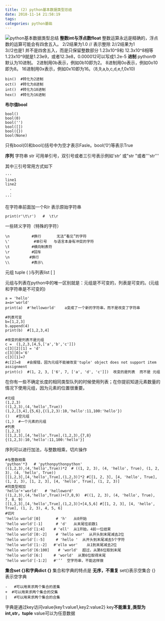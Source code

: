```yaml
---
title: (2) python基本数据类型总结
date: 2018-11-14 21:58:19
tags:
categories: python基础
---
```


![python基本数据类型总结](https://upload-images.jianshu.io/upload_images/14597179-d367ffa3f9bbc505.png?imageMogr2/auto-orient/strip%7CimageView2/2/w/1240)
**整数int与浮点数float**
整数运算永远是精确的，浮点数的运算可能会有四舍五入。
2/2结果为1.0
// 表示整除   2//2结果为1   
3//2也是1  并不是四舍五入，而是只保留整数部分
1.23x10^9和 12.3x10^8相等
1.23x10^9就是1.23e9，或者12.3e8，0.000012可以写成1.2e-5
**进制**
python中默认为10进制。
2进制用0b表示，例如0b10即为2。
8进制用0o表示，例如0o10即为8。
16进制用0x表示，例如0x10即为16。（8,9,a,b,c,d,e,f,0x10)
```
bin()  #转化为2进制
oct()  #转化为8进制
int()  #转化为10进制
hex()  #转化为16进制
```
**布尔值bool**
```
bool()
bool(0)
bool('')
bool([])
bool({})
bool(None)
```
只有bool(0)和bool()括号中为空才表示Fasle。bool(’0‘)等表示True

**序列**
字符串 str  可用单引号，双引号或者三引号表示例如'str' 或"str "或者'''str'''

其中三引号常用方式如下
```
'''
line1
line2
  .
  .
'''
```
在字符串前面加一个R/r 表示原始字符串
```
print(r'\t\r')   #  \t\r
```
一些转义字符（特殊的字符）
```
\n          #换行       无法“看见”的字符
\'           #单引号   与语言本身有冲突的字符
\t          #横向制表符
\r          #回车
\n         #换行
\\          #表示\
```
元组 tuple  ( )与列表list  [ ]

元组与列表在python中的唯一区别就是：元组是不可变的，列表是可变的。(元组和字符串是不可变的)
```
a = 'hello'
a=a+'world'
print(a)  #'helloworld'    a变成了一个新的字符串，而不是改变了字符串

#列表可变
b=[1,2,3]
b.append(4)
print(b)  #[1,2,3,4]

#改变的是列表不是元组
c =  (1,2,3,[4,5,['a','b','c']])
c[3][2][1] = 'd'
c[3][0]='6'
c[3][1]=7
#c[2]=8   #会报错，因为元组不能被改变'tuple' object does not support item assignment
print(c)  #(1, 2, 3, ['6', 7, ['a', 'd', 'c']])  改变的是列表  而不是 元组
 ```
在你有一些不确定长度的相同类型队列的时候使用列表；在你提前知道元素数量的情况下使用元组，因为元素的位置很重要。
```
#元组
(1,2,3) 
((1,2,3),(4,'hello',True))
(1,2,[3,4],{5,6},{(1,2,3):10,'hello':11,100:'hello'})
()   #空元组
(1,)  #一个元素的元组
#列表
[1,2,3]
[[1,2,3],[4,'hello',True],(1,2,3),{7,8}{(1,2,3):10,'hello':11,100:'hello'}]
```


序列可以进行加法，与整数相乘，切片操作
```
#与整数相乘
'python'*3   # 'pythonpythonpython'
((1,2,3),(4,'hello',True))*2  # ((1, 2, 3), (4, 'hello', True), (1, 2, 3), (4, 'hello', True))
[[1,2,3],[4,'hello',True],(1,2,3)]*2 #[[1, 2, 3], [4, 'hello', True], (1, 2, 3), [1, 2, 3], [4, 'hello', True], (1, 2, 3)]
#同类型相加
'hello'+'world'   # 'helloword'
((1,2,3),(4,'hello',True))+(7,8,9)  #((1, 2, 3), (4, 'hello', True), 7, 8, 9)
[[1,2,3],[4,'hello',True],(1,2,3)]+[4,5,6] #[[1, 2, 3], [4, 'hello', True], (1, 2, 3), 4, 5, 6]
#切片
'hello world'[0]       # 'h'   从0开始
'hello world'[-1]      # 'd'   从末尾往前数1
'hello world'[1:4]    # 'ell'  从1开始，4前一位结束
'hello world'[0:-2]    # 'hello wor'  从开头到末尾减去2位
'hello world'[:-5]     # 'hello '  从开头到末尾减去5个字符  
'hello world'[1:-2]   #'ello wor'    从1到末尾减去2位
'hello world'[6:100]    # 'world'  超过，从第6位取到末尾
'hello world'[6:]     # 'world'  从第6位取得末尾
'hello world'[-1:2]   #'’‘  空字符串，不能这样做
```
**集合set {}和字典dict {}**
集合和字典的特点是   **无序，不重复**
set()表示空集合
{}  表示空字典
```
-   #可以用来求两个集合的差集
+  #可以用来求两个集合的交集
|   #可以用来求两个集合的合集
```
字典是通过key访问value{key1:value1,key2:value2}
key**不能重复,类型为int,str，tuple**
value可以为任意数据
